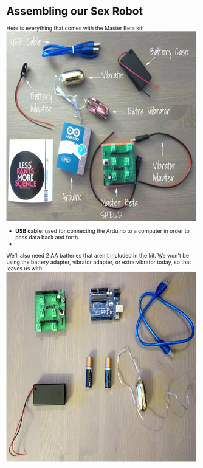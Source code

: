 # Assembling our Sex Robot
Here is everything that comes with the Master Beta kit:<br>
<img src="everything.png" width=500 height=500><br><ul>
<li><b>USB cable</b>: used for connecting the Arduino to a computer in order to pass data back and forth.</li>
<li></li>
</ul>


We'll also need 2 AA batteries that aren't included in the kit. We won't be using the battery adapter, vibrator adapter, or extra vibrator today, so that leaves us with:<br>
<img src="step1.png" width=500 height=500>